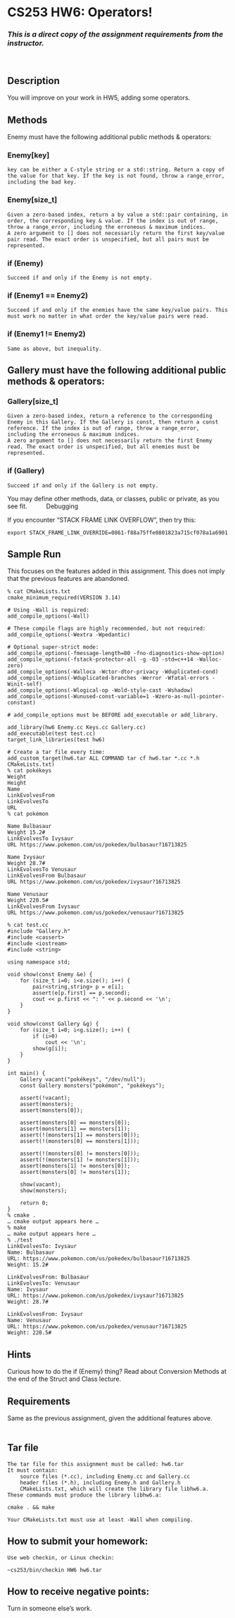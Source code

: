 # CS253 HW6: Operators! 
### *This is a direct copy of the assignment requirements from the instructor.*
               
## Description                

You will improve on your work in HW5, adding some operators.                 
## Methods                
Enemy must have the following additional public methods & operators:                

### Enemy[key]
    key can be either a C-style string or a std::string. Return a copy of the value for that key. If the key is not found, throw a range_error, including the bad key.
### Enemy[size_t]
    Given a zero-based index, return a by value a std::pair containing, in order, the corresponding key & value. If the index is out of range, throw a range_error, including the erroneous & maximum indices.
    A zero argument to [] does not necessarily return the first key/value pair read. The exact order is unspecified, but all pairs must be represented.
### if (Enemy)
    Succeed if and only if the Enemy is not empty.
### if (Enemy1 == Enemy2)
    Succeed if and only if the enemies have the same key/value pairs. This must work no matter in what order the key/value pairs were read.
### if (Enemy1 != Enemy2)
    Same as above, but inequality. 

## Gallery must have the following additional public methods & operators:                

### Gallery[size_t]
    Given a zero-based index, return a reference to the corresponding Enemy in this Gallery. If the Gallery is const, then return a const reference. If the index is out of range, throw a range_error, including the erroneous & maximum indices.
    A zero argument to [] does not necessarily return the first Enemy read. The exact order is unspecified, but all enemies must be represented.
### if (Gallery)
    Succeed if and only if the Gallery is not empty. 

You may define other methods, data, or classes, public or private, as you see fit.                 
Debugging                

If you encounter “STACK FRAME LINK OVERFLOW”, then try this:

    export STACK_FRAME_LINK_OVERRIDE=0861-f88a75ffe0801823a715cf078a1a6901

## Sample Run                

This focuses on the features added in this assignment. This does not imply that the previous features are abandoned.                 

    % cat CMakeLists.txt
    cmake_minimum_required(VERSION 3.14)
     
    # Using -Wall is required:
    add_compile_options(-Wall)
     
    # These compile flags are highly recommended, but not required:
    add_compile_options(-Wextra -Wpedantic)
     
    # Optional super-strict mode:
    add_compile_options(-fmessage-length=80 -fno-diagnostics-show-option)
    add_compile_options(-fstack-protector-all -g -O3 -std=c++14 -Walloc-zero)
    add_compile_options(-Walloca -Wctor-dtor-privacy -Wduplicated-cond)
    add_compile_options(-Wduplicated-branches -Werror -Wfatal-errors -Winit-self)
    add_compile_options(-Wlogical-op -Wold-style-cast -Wshadow)
    add_compile_options(-Wunused-const-variable=1 -Wzero-as-null-pointer-constant)
     
    # add_compile_options must be BEFORE add_executable or add_library.
     
    add_library(hw6 Enemy.cc Keys.cc Gallery.cc)
    add_executable(test test.cc)
    target_link_libraries(test hw6)
     
    # Create a tar file every time:
    add_custom_target(hw6.tar ALL COMMAND tar cf hw6.tar *.cc *.h CMakeLists.txt)
    % cat pokékeys
    Weight
    Height
    Name
    LinkEvolvesFrom
    LinkEvolvesTo
    URL
    % cat pokémon
     
    Name Bulbasaur
    Weight 15.2#
    LinkEvolvesTo Ivysaur
    URL https://www.pokemon.com/us/pokedex/bulbasaur?16713825
     
    Name Ivysaur
    Weight 28.7#
    LinkEvolvesTo Venusaur
    LinkEvolvesFrom Bulbasaur
    URL https://www.pokemon.com/us/pokedex/ivysaur?16713825
     
    Name Venusaur
    Weight 220.5#
    LinkEvolvesFrom Ivysaur
    URL https://www.pokemon.com/us/pokedex/venusaur?16713825
     
    % cat test.cc
    #include "Gallery.h"
    #include <cassert>
    #include <iostream>
    #include <string>
     
    using namespace std;
     
    void show(const Enemy &e) {
        for (size_t i=0; i<e.size(); i++) {
            pair<string,string> p = e[i];
            assert(e[p.first] == p.second);
            cout << p.first << ": " << p.second << '\n';
        }
    }
     
    void show(const Gallery &g) {
        for (size_t i=0; i<g.size(); i++) {
            if (i>0)
                cout << '\n';
            show(g[i]);
        }
    }
     
    int main() {
        Gallery vacant("pokékeys", "/dev/null");
        const Gallery monsters("pokémon", "pokékeys");
     
        assert(!vacant);
        assert(monsters);
        assert(monsters[0]);
     
        assert(monsters[0] == monsters[0]);
        assert(monsters[1] == monsters[1]);
        assert(!(monsters[1] == monsters[0]));
        assert(!(monsters[0] == monsters[1]));
     
        assert(!(monsters[0] != monsters[0]));
        assert(!(monsters[1] != monsters[1]));
        assert(monsters[1] != monsters[0]);
        assert(monsters[0] != monsters[1]);
     
        show(vacant);
        show(monsters);
     
        return 0;
    }
    % cmake .
    … cmake output appears here …
    % make
    … make output appears here …
    % ./test
    LinkEvolvesTo: Ivysaur
    Name: Bulbasaur
    URL: https://www.pokemon.com/us/pokedex/bulbasaur?16713825
    Weight: 15.2#
     
    LinkEvolvesFrom: Bulbasaur
    LinkEvolvesTo: Venusaur
    Name: Ivysaur
    URL: https://www.pokemon.com/us/pokedex/ivysaur?16713825
    Weight: 28.7#
     
    LinkEvolvesFrom: Ivysaur
    Name: Venusaur
    URL: https://www.pokemon.com/us/pokedex/venusaur?16713825
    Weight: 220.5#

## Hints                

Curious how to do the if (Enemy) thing? Read about Conversion Methods at the end of the Struct and Class lecture.                 
## Requirements                

Same as the previous assignment, given the additional features above.                 
## Tar file                

    The tar file for this assignment must be called: hw6.tar
    It must contain:
        source files (*.cc), including Enemy.cc and Gallery.cc
        header files (*.h), including Enemy.h and Gallery.h
        CMakeLists.txt, which will create the library file libhw6.a. 
    These commands must produce the library libhw6.a: 

    cmake . && make

    Your CMakeLists.txt must use at least -Wall when compiling. 

## How to submit your homework:                

    Use web checkin, or Linux checkin: 

    ~cs253/bin/checkin HW6 hw6.tar

## How to receive negative points:                

Turn in someone else’s work.                 